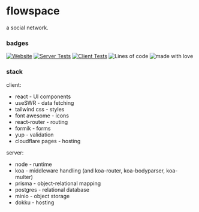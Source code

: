 # flowspace
a social network.

### badges

[![Website](https://img.shields.io/website?down_color=important&down_message=offline&up_color=success&up_message=online&url=https%3A%2F%2Fflowspace.breq.dev%2F)](https://flowspace.breq.dev/)
[![Server Tests](https://img.shields.io/github/workflow/status/Breq16/flowspace/Server%20Tests?event=push&label=server%20tests)](https://github.com/Breq16/flowspace/actions/workflows/jest-server.yml)
[![Client Tests](https://img.shields.io/github/workflow/status/Breq16/flowspace/Client%20Tests?event=push&label=client%20tests)](https://github.com/Breq16/flowspace/actions/workflows/jest-client.yml)
![Lines of code](https://img.shields.io/tokei/lines/github/Breq16/flowspace?color=success)
![made with love](https://img.shields.io/badge/made%20with-%E2%9D%A4%EF%B8%8F-success.svg)


### stack

client:
* react - UI components
* useSWR - data fetching
* tailwind css - styles
* font awesome - icons
* react-router - routing
* formik - forms
* yup - validation
* cloudflare pages - hosting

server:
* node - runtime
* koa - middleware handling (and koa-router, koa-bodyparser, koa-multer)
* prisma - object-relational mapping
* postgres - relational database
* minio - object storage
* dokku - hosting
